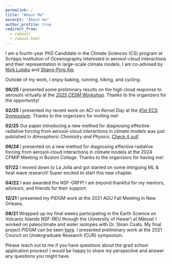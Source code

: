 ```yaml
---
permalink: /
title: "About Me"
excerpt: "About me"
author_profile: true
redirect_from: 
  - /about/
  - /about.html
---
```


I am a fourth-year PhD Candidate in the Climate Sciences (CS) program at Scripps Institution of Oceanography interested in aerosol-cloud interactions and their representation in large-scale climate models. I am co-advised by [Nick Lutsko](https://www.sio-climatephysics.com/) and [Shang-Ping Xie](http://sxie.ucsd.edu/). 

Outside of my work, I enjoy baking, running, hiking, and cycling.

**06/25** I presented some preliminary results on the high cloud response to aerosols virtually at the [_2025 CESM Workshop_](https://youtu.be/gJhN4lbjjlY?t=22671). Thanks to the organizers for the opportunity!

**02/25** I presented my recent work on ACI on _Kernel Day_ at the [41st ECS Symposium](https://www.youtube.com/watch?v=CmW1qWBBR9Y&t=2407s). Thanks to the organizers for inviting me!

**02/25** Our paper introducing a new method for diagnosing effective radiative forcing from aerosol-cloud interactions in climate models was just published in _Atmospheric Chemistry and Physics_. [Check it out!](https://acp.copernicus.org/articles/25/2123/2025/)

**06/24** I presented on a new method for diagnosing effective radiative forcing from aerosol-cloud interactions in climate models at the 2024 CFMIP Meeting in Boston College. Thanks to the organizers for having me!

**07/22** I moved down to La Jolla and got started on some intriguing ML & heat wave research! Super excited to start this new chapter.

**04/22** I was awarded the NSF-GRFP! I am beyond thankful for my mentors, advisors, and friends for their support.

**12/21** I presented my PIDGM work at the 2021 AGU Fall Meeting in New Orleans.

**08/21** Wrapped up my final weeks participating in the Earth Science on Volcanic Islands NSF-REU through the University of Hawai'i at Mānoa! I worked on paleoclimate and water isotopes with Dr. Sloan Coats. My final project PIDGM can be seen [here](https://pidgm.github.io/index.html). I presented preliminary work at the 2021 Council on Undergraduate Research (CUR) symposium.

Please reach out to me if you have questions about the grad school application process! I would be happy to share my perspective and answer any questions you might have.
